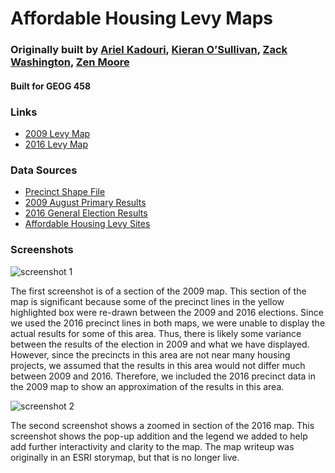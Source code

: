 # Affordable Housing Levy Maps
### Originally built by [Ariel Kadouri](https://github.com/akadouri), [Kieran O’Sullivan](https://github.com/kosullivan), [Zack Washington](https://github.com/zwash), [Zen Moore](https://github.com/ZenTMoore)
#### Built for GEOG 458

### Links
* [2009 Levy Map](http://students.washington.edu/akadouri/2009map.html)
* [2016 Levy Map](http://students.washington.edu/akadouri/2016map.html)

### Data Sources
* [Precinct Shape File](https://github.com/aaron-strauss/precinct-shapefiles/tree/master/wa)
* [2009 August Primary Results](https://data.kingcounty.gov/Election-results/2009-General-Election-Results-by-precinct-complete/c34s-iuef)
* [2016 General Election Results](http://www.kingcounty.gov/depts/elections/results/2016/201608.aspx)
* [Affordable Housing Levy Sites](http://www.seattle.gov/housing/levy/)

### Screenshots

![screenshot 1](https://github.com/UW-GEOG458-Winter2017/Project5/blob/master/storymap%20screenshot.png)

The first screenshot is of a section of the 2009 map. This section of the map is significant because some of the precinct lines in the yellow highlighted box were re-drawn between the 2009 and 2016 elections. Since we used the 2016 precinct lines in both maps, we were unable to display the actual results for some of this area. Thus, there is likely some variance between the results of the election in 2009 and what we have displayed. However, since the precincts in this area are not near many housing projects, we assumed that the results in this area would not differ much between 2009 and 2016. Therefore, we included the 2016 precinct data in the 2009 map to show an approximation of the results in this area.

![screenshot 2](https://github.com/UW-GEOG458-Winter2017/Project5/blob/master/Screenshot2.PNG)

The second screenshot shows a zoomed in section of the 2016 map. This screenshot shows the pop-up addition and the legend we added to help add further interactivity and clarity to the map. The map writeup was originally in an ESRI storymap, but that is no longer live.
